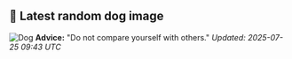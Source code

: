 ## 🐶 Latest random dog image
![Dog](https://images.dog.ceo/breeds/kelpie/n02105412_4674.jpg)
**Advice:** "Do not compare yourself with others."
*Updated: 2025-07-25 09:43 UTC*
